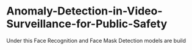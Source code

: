 # Anomaly-Detection-in-Video-Surveillance-for-Public-Safety
Under this Face Recognition and Face Mask Detection models are build
